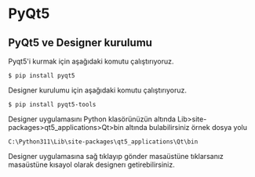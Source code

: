 # PyQt5

## PyQt5 ve Designer kurulumu
Pyqt5'i kurmak için aşağıdaki komutu çalıştırıyoruz.

`$ pip install pyqt5`

Designer kurulumu için aşağıdaki komutu çalıştırıyoruz.

`$ pip install pyqt5-tools`

Designer uygulamasını Python klasörünüzün altında Lib>site-packages>qt5_applications>Qt>bin altında bulabilirsiniz örnek dosya yolu 

`C:\Python311\Lib\site-packages\qt5_applications\Qt\bin`

Designer uygulamasına sağ tıklayıp gönder masaüstüne tıklarsanız masaüstüne kısayol olarak designerı getirebilirsiniz.
